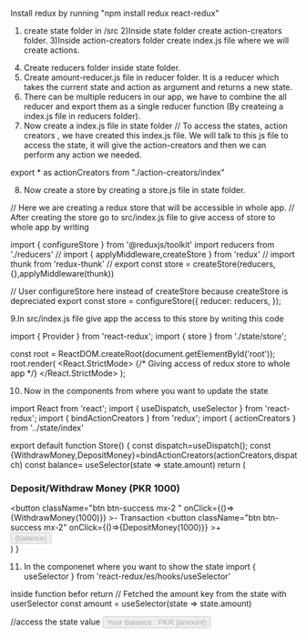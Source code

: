 
Install redux by running "npm install redux react-redux"

1) create state folder in /src
2)Inside state folder create action-creators folder.
3)Inside action-creators folder create index.js file where we will create actions.
4. Create reducers folder inside state folder.
5. Create amount-reducer.js file in reducer folder. It is a reducer which takes the current state and action as argument and returns a new state.
6. There can be multiple reducers in our app, we have to combine the all reducer and export them as a single reducer function (By createing a index.js file in reducers folder).
7. Now create a index.js file in state folder // To access the states, action creators , we have created this index.js file. We will talk to this js file to access the state, it will give the action-creators and then we can perform any action we needed.

export * as actionCreators from "./action-creators/index"

8. Now create a store by creating a store.js file in state folder.


// Here we are creating a redux store that will be accessible in whole app.
// After creating the store go to src/index.js file to give access of store to whole app by writing <Provider store={store}> </Provider>

import { configureStore } from '@reduxjs/toolkit'
import reducers from './reducers'
// import { applyMiddleware,createStore } from 'redux'
// import thunk from 'redux-thunk'
// export const store = createStore(reducers,{},applyMiddleware(thunk))


// User configureStore here instead of createStore because createStore is depreciated
export const store = configureStore({
    reducer: reducers,
  });


9.In src/index.js file give app the access to this store by writing this code

import { Provider } from 'react-redux';
import { store } from './state/store';

const root = ReactDOM.createRoot(document.getElementById('root'));
root.render(
  <React.StrictMode>
    {/* Giving access of redux store to whole app */}
    <Provider store={store}>
    <App />
    </Provider>
  </React.StrictMode>
);


10. Now in the components from where you want to update the state 

import React from 'react';
import { useDispatch, useSelector } from 'react-redux';
import { bindActionCreators } from 'redux';
import { actionCreators } from '../state/index'

export default function Store() {
  const dispatch=useDispatch();
  const {WithdrawMoney,DepositMoney}=bindActionCreators(actionCreators,dispatch)
  const balance= useSelector(state => state.amount)
  return (
    <div className='container text-center my-5'>
        <h3>Deposit/Withdraw Money (PKR 1000)</h3>
        <button className="btn btn-success mx-2 " onClick={()=>{WithdrawMoney(1000)}} >-</button>
        Transaction
        <button className="btn btn-success mx-2" onClick={()=>{DepositMoney(1000)}} >+</button>
        <div>
        <button disabled={true} className='btn btn-info my-3' >{balance}</button>
        </div>
      </div>
  )
}


11. In the componenet where you want to show the state
import { useSelector } from 'react-redux/es/hooks/useSelector'

inside function befor return 
// Fetched the amount key from the state with userSelector
const amount = useSelector(state => state.amount)

//access the state value
<button disabled={true} className="btn btn-primary">Your Balance : PKR {amount}</button>